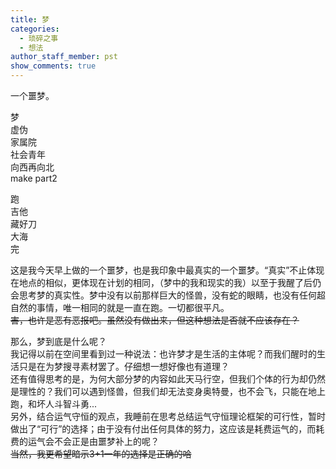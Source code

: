 ```yaml
---
title: 梦
categories:
  - 琐碎之事
  - 想法
author_staff_member: pst
show_comments: true
---
```

一个噩梦。  

梦  
虚伪  
家属院  
社会青年  
向西再向北  
make part2  

跑  
吉他  
藏好刀  
大海  
完

这是我今天早上做的一个噩梦，也是我印象中最真实的一个噩梦。“真实”不止体现在地点的相似，更体现在计划的相同，（梦中的我和现实的我）以至于我醒了后仍会思考梦的真实性。梦中没有以前那样巨大的怪兽，没有蛇的眼睛，也没有任何超自然的事情，唯一相同的就是一直在跑。一切都很平凡。  
~~害，也许是恶有恶报吧。虽然没有做出来，但这种想法是否就不应该存在？~~  

那么，梦到底是什么呢？  
我记得以前在空间里看到过一种说法：也许梦才是生活的主体呢？而我们醒时的生活只是在为梦搜寻素材罢了。仔细想一想好像也有道理？  
还有值得思考的是，为何大部分梦的内容如此天马行空，但我们个体的行为却仍然是理性的？我们可以遇到怪兽，但我们却无法变身奥特曼，也不会飞，只能在地上跑，和坏人斗智斗勇...  
另外，结合运气守恒的观点，我睡前在思考总结运气守恒理论框架的可行性，暂时做出了“可行”的选择；由于没有付出任何具体的努力，这应该是耗费运气的，而耗费的运气会不会正是由噩梦补上的呢？  
~~当然，我更希望暗示3+1一年的选择是正确的哈~~